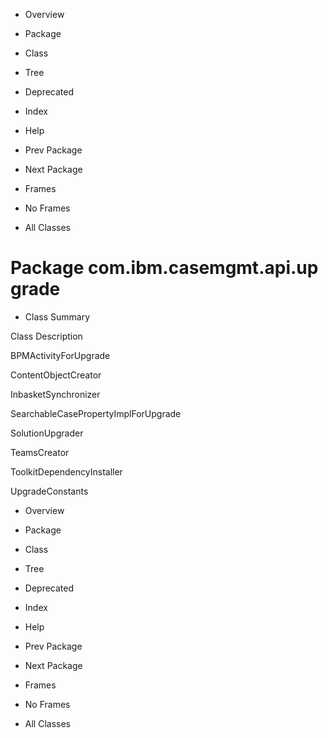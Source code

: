 - Overview
- Package
- Class
- Tree
- Deprecated
- Index
- Help

- Prev Package
- Next Package

- Frames
- No Frames

- All Classes

# Package com.ibm.casemgmt.api.upgrade

- Class Summary 

Class
Description

BPMActivityForUpgrade
 

ContentObjectCreator
 

InbasketSynchronizer
 

SearchableCasePropertyImplForUpgrade
 

SolutionUpgrader
 

TeamsCreator
 

ToolkitDependencyInstaller
 

UpgradeConstants

- Overview
- Package
- Class
- Tree
- Deprecated
- Index
- Help

- Prev Package
- Next Package

- Frames
- No Frames

- All Classes